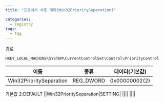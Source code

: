 ```yaml
---
title: "프로세서 사용 계획(Win32PrioritySeparation)"

categories:
  - registry
tags:
  - tag
---
```

경로
```
HKEY_LOCAL_MACHINE\SYSTEM\CurrentControlSet\Control\PriorityControl
```
|이름|종류|데이터(기본값)|
|---|---|---|
|Win32PrioritySeparation|REG_DWORD|0x00000002(2)|

기본값
2:DEFAULT
||Win32PrioritySeparation|SETTING|
||||
||||
